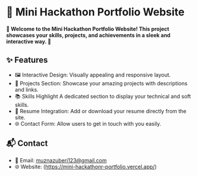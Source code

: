 # 🌟 Mini Hackathon Portfolio Website

#### 🎉 Welcome to the Mini Hackathon Portfolio Website! This project showcases your skills, projects, and achievements in a sleek and interactive way. 🚀

## ✨ Features
- 🖼️ Interactive Design: Visually appealing and responsive layout.
- 💼 Projects Section: Showcase your amazing projects with descriptions and links.
- 📚 Skills Highlight A dedicated section to display your technical and soft skills.
- 📝 Resume Integration: Add or download your resume directly from the site.
- 🌐 Contact Form: Allow users to get in touch with you easily.

##  📬 Contact
- 📧 Email: muznazuberi123@gmail.com
- 🌐 Website: (https://mini-hackathonr-portfolio.vercel.app/)
